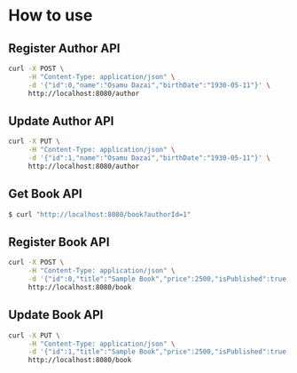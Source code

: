 # How to use
## Register Author API
```bash
curl -X POST \
     -H "Content-Type: application/json" \
     -d '{"id":0,"name":"Osamu Dazai","birthDate":"1930-05-11"}' \
     http://localhost:8080/author
```
## Update Author API
```bash
curl -X PUT \
     -H "Content-Type: application/json" \
     -d '{"id":1,"name":"Osamu Dazai","birthDate":"1930-05-11"}' \
     http://localhost:8080/author
```
## Get Book API
```bash
$ curl "http://localhost:8080/book?authorId=1"
```
## Register Book API
```bash
curl -X POST \
     -H "Content-Type: application/json" \
     -d '{"id":0,"title":"Sample Book","price":2500,"isPublished":true,"authorIdList":[1,3]}' \
     http://localhost:8080/book
```
## Update Book API
```bash
curl -X PUT \
     -H "Content-Type: application/json" \
     -d '{"id":1,"title":"Sample Book","price":2500,"isPublished":true,"authorIdList":[1,3]}' \
     http://localhost:8080/book
```
